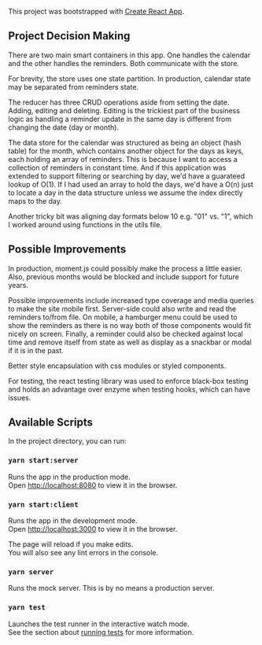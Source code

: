 This project was bootstrapped with [Create React App](https://github.com/facebook/create-react-app).

## Project Decision Making

There are two main smart containers in this app. One handles the calendar and the other handles the reminders. Both communicate with the store. 

For brevity, the store uses one state partition. In production, calendar state may be separated from reminders state.

The reducer has three CRUD operations aside from setting the date. Adding, editing and deleting. Editing is the trickiest part of the business logic as handling a reminder update in the same day is different from changing the date (day or month).

The data store for the calendar was structured as being an object (hash table) for the month, which contains another object for the days as keys, each holding an array of reminders. This is because I want to access a collection of reminders in constant time. And if this application was extended to support filtering or searching by day, we'd have a guarateed lookup of O(1). If I had used an array to hold the days, we'd have a O(n) just to locate a day in the data structure unless we assume the index directly maps to the day.

Another tricky bit was aligning day formats below 10 e.g. "01" vs. "1", which I worked around using functions in the utils file.

## Possible Improvements

In production, moment.js could possibly make the process a little easier. Also, previous months would be blocked and include support for future years.

Possible improvements include increased type coverage and media queries to make the site mobile first. Server-side could also write and read the reminders to/from file. On mobile, a hamburger menu could be used to show the reminders as there is no way both of those components would fit nicely on screen. Finally, a reminder could also be checked against local time and remove itself from state as well as display as a snackbar or modal if it is in the past.

Better style encapsulation with css modules or styled components.

For testing, the react testing library was used to enforce black-box testing and holds an advantage over enzyme when testing hooks, which can have issues.

## Available Scripts

In the project directory, you can run:

### `yarn start:server`

Runs the app in the production mode.<br />
Open [http://localhost:8080](http://localhost:8080) to view it in the browser.

### `yarn start:client`

Runs the app in the development mode.<br />
Open [http://localhost:3000](http://localhost:3000) to view it in the browser.

The page will reload if you make edits.<br />
You will also see any lint errors in the console.

### `yarn server`

Runs the mock server. This is by no means a production server.

### `yarn test`

Launches the test runner in the interactive watch mode.<br />
See the section about [running tests](https://facebook.github.io/create-react-app/docs/running-tests) for more information.
